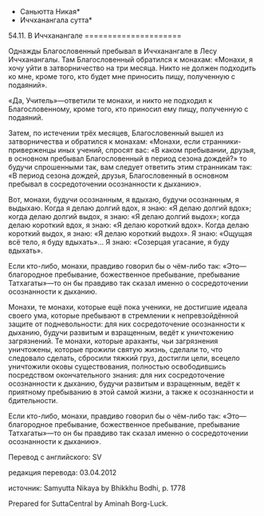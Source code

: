 * Саньютта Никая*
* Иччханангала сутта*

54\.11\. В Иччханангале
\=\=\=\=\=\=\=\=\=\=\=\=\=\=\=\=\=\=\=\=\=

Однажды Благословенный пребывал в Иччханангале в Лесу Иччханангалы\. Там Благословенный обратился к монахам: «Монахи, я хочу уйти в затворничество на три месяца\. Никто не должен подходить ко мне, кроме того, кто будет мне приносить пищу, полученную с подаяний»\.

«Да, Учитель»—ответили те монахи, и никто не подходил к Благословенному, кроме того, кто приносил ему пищу, полученную с подаяний\.

Затем, по истечении трёх месяцев, Благословенный вышел из затворничества и обратился к монахам: «Монахи, если странники\-приверженцы иных учений, спросят вас: «В каком пребывании, друзья, в основном пребывал Благословенный в период сезона дождей?» то будучи спрошенными так, вам следует ответить этим странникам так: «В период сезона дождей, друзья, Благословенный в основном пребывал в сосредоточении осознанности к дыханию»\.

Вот, монахи, будучи осознанным, я вдыхаю, будучи осознанным, я выдыхаю\. Когда я делаю долгий вдох, я знаю: «Я делаю долгий вдох»; когда делаю долгий выдох, я знаю: «Я делаю долгий выдох»; когда делаю короткий вдох, я знаю: «Я делаю короткий вдох»\. Когда делаю короткий выдох, я знаю: «Я делаю короткий выдох»\. Я знаю: «Ощущая всё тело, я буду вдыхать»… Я знаю: «Созерцая угасание, я буду вдыхать»\.

Если кто\-либо, монахи, правдиво говорил бы о чём\-либо так: «Это—благородное пребывание, божественное пребывание, пребывание Татхагаты»—то он бы правдиво так сказал именно о сосредоточении осознанности к дыханию\.

Монахи, те монахи, которые ещё пока ученики, не достигшие идеала своего ума, которые пребывают в стремлении к непревзойдённой защите от подневольности: для них сосредоточение осознанности к дыханию, будучи развитым и взращенным, ведёт к уничтожению загрязнений\. Те монахи, которые араханты, чьи загрязнения уничтожены, которые прожили святую жизнь, сделали то, что следовало сделать, сбросили тяжкий груз, достигли цели, всецело уничтожили оковы существования, полностью освободившись посредством окончательного знания: для них сосредоточение осознанности к дыханию, будучи развитым и взращенным, ведёт к приятному пребыванию в этой самой жизни, а также к осознанности и бдительности\.

Если кто\-либо, монахи, правдиво говорил бы о чём\-либо так: «Это—благородное пребывание, божественное пребывание, пребывание Татхагаты»—то он бы правдиво так сказал именно о сосредоточении осознанности к дыханию»\.

Перевод с английского: SV

редакция перевода: 03\.04\.2012

источник: Samyutta Nikaya by Bhikkhu Bodhi, p\. 1778

Prepared for SuttaCentral by Aminah Borg\-Luck\.